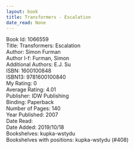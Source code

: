 ```yaml
---
layout: book
title: Transformers - Escalation
date_read: None
---
```


Book Id: 1066559<br />
Title: Transformers: Escalation<br />
Author: Simon Furman<br />
Author l-f: Furman, Simon<br />
Additional Authors: E.J. Su<br />
ISBN: 1600100848<br />
ISBN13: 9781600100840<br />
My Rating: 0<br />
Average Rating: 4.01<br />
Publisher: IDW Publishing<br />
Binding: Paperback<br />
Number of Pages: 140<br />
Year Published: 2007<br />
Date Read: <br />
Date Added: 2019/10/18<br />
Bookshelves: kupka-wstydu<br />
Bookshelves with positions: kupka-wstydu (#408)<br />

